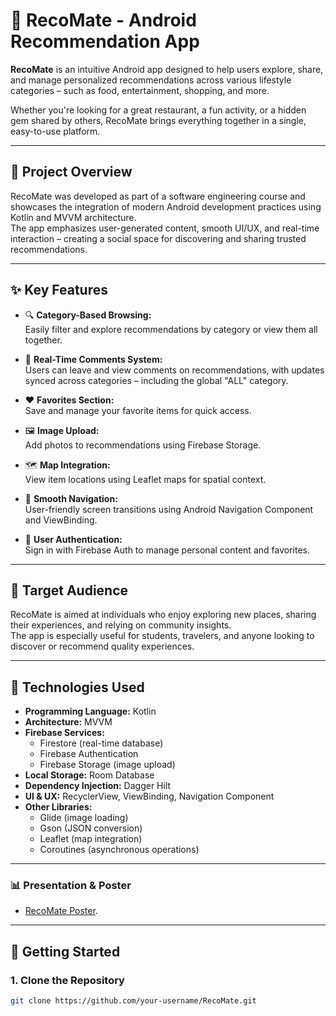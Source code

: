# 📱 RecoMate - Android Recommendation App

**RecoMate** is an intuitive Android app designed to help users explore, share, and manage personalized recommendations across various lifestyle categories – such as food, entertainment, shopping, and more.

Whether you're looking for a great restaurant, a fun activity, or a hidden gem shared by others, RecoMate brings everything together in a single, easy-to-use platform.

---

## 🧠 Project Overview

RecoMate was developed as part of a software engineering course and showcases the integration of modern Android development practices using Kotlin and MVVM architecture.  
The app emphasizes user-generated content, smooth UI/UX, and real-time interaction – creating a social space for discovering and sharing trusted recommendations.

---

## ✨ Key Features

- 🔍 **Category-Based Browsing:**  
  Easily filter and explore recommendations by category or view them all together.

- 💬 **Real-Time Comments System:**  
  Users can leave and view comments on recommendations, with updates synced across categories – including the global "ALL" category.

- ❤️ **Favorites Section:**  
  Save and manage your favorite items for quick access.

- 🖼️ **Image Upload:**  
  Add photos to recommendations using Firebase Storage.

- 🗺️ **Map Integration:**  
  View item locations using Leaflet maps for spatial context.

- 🧭 **Smooth Navigation:**  
  User-friendly screen transitions using Android Navigation Component and ViewBinding.

- 👤 **User Authentication:**  
  Sign in with Firebase Auth to manage personal content and favorites.

---

## 🎯 Target Audience

RecoMate is aimed at individuals who enjoy exploring new places, sharing their experiences, and relying on community insights.  
The app is especially useful for students, travelers, and anyone looking to discover or recommend quality experiences.

---

## 🧱 Technologies Used

- **Programming Language:** Kotlin  
- **Architecture:** MVVM  
- **Firebase Services:**  
  - Firestore (real-time database)  
  - Firebase Authentication  
  - Firebase Storage (image upload)  
- **Local Storage:** Room Database  
- **Dependency Injection:** Dagger Hilt  
- **UI & UX:** RecyclerView, ViewBinding, Navigation Component  
- **Other Libraries:**  
  - Glide (image loading)  
  - Gson (JSON conversion)  
  - Leaflet (map integration)  
  - Coroutines (asynchronous operations)

---
### 📊 Presentation & Poster
 - [RecoMate Poster](‏‏RecoMatePoster.pdf).
---
## 🚀 Getting Started

### 1. Clone the Repository
```bash
git clone https://github.com/your-username/RecoMate.git

